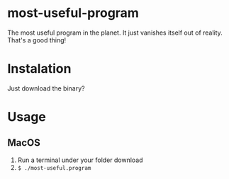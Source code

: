 # most-useful-program
The most useful program in the planet. It just vanishes itself out of reality. That's a good thing!
# Instalation
Just download the binary?
# Usage
## MacOS
1. Run a terminal under your folder download
2. `$ ./most-useful.program`
